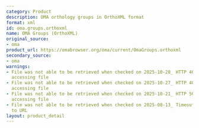 ```yaml
---
category: Product
description: OMA orthology groups in OrthoXML format
format: xml
id: oma.groups.orthoxml
name: OMA Groups (OrthoXML)
original_source:
- oma
product_url: https://omabrowser.org/oma/current/OmaGroups.orthoxml
secondary_source:
- oma
warnings:
- File was not able to be retrieved when checked on 2025-10-28_ HTTP 404 error when
  accessing file
- File was not able to be retrieved when checked on 2025-10-27_ HTTP 404 error when
  accessing file
- File was not able to be retrieved when checked on 2025-10-21_ HTTP 502 error when
  accessing file
- File was not able to be retrieved when checked on 2025-08-13_ Timeout connecting
  to URL
layout: product_detail
---
```

